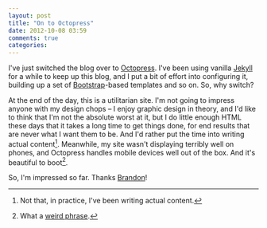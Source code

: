 ```yaml
---
layout: post
title: "On to Octopress"
date: 2012-10-08 03:59
comments: true
categories: 
---
```


I've just switched the blog over to [Octopress](http://octopress.org).  I've been using vanilla [Jekyll](https://github.com/mojombo/jekyll) for a while to keep up this blog, and I put a bit of effort into configuring it, building up a set of [Bootstrap](http://twitter.github.com/bootstrap/)-based templates and so on. So, why switch? 

At the end of the day, this is a utilitarian site. I'm not going to impress anyone with my design chops – I enjoy graphic design in theory, and I'd like to think that I'm not the absolute worst at it, but I do little enough HTML these days that it takes a long time to get things done, for end results that are never what I want them to be. And I'd rather put the time into writing actual content[^1]. Meanwhile, my site wasn't displaying terribly well on phones, and Octopress handles mobile devices well out of the box. And it's beautiful to boot[^2]. 

[^1]: Not that, in practice, I've been writing actual content.
[^2]: What a [weird phrase](http://english.stackexchange.com/questions/9538/why-do-we-say-to-boot).

So, I'm impressed so far. Thanks [Brandon](https://github.com/imathis/octopress)! 
